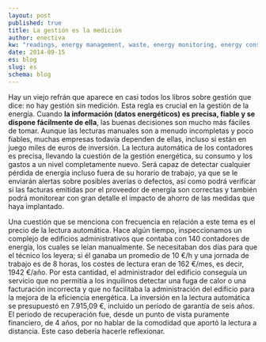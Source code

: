 ```yaml
---
layout: post
published: true
title: La gestión es la medición
author: enectiva
kw: "readings, energy management, waste, energy monitoring, energy consumption"
date: 2014-09-15
es: blog
slug: es
schema: blog
---
```


Hay un viejo refrán que aparece en casi todos los libros sobre gestión que dice: no hay gestión sin medición. Esta regla es crucial en la gestión de la energía. Cuando **la información (datos energéticos) es precisa, fiable y se dispone fácilmente de ella**, las buenas decisiones son mucho más fáciles de tomar. Aunque las lecturas manuales son a menudo incompletas y poco fiables, muchas empresas todavía dependen de ellas, incluso si están en juego miles de euros de inversión. La lectura automática de los contadores es precisa, llevando la cuestión de la gestión energética, su consumo y los gastos a un nivel completamente nuevo. Será capaz de detectar cualquier pérdida de energía incluso fuera de su horario de trabajo, ya que se le enviarán alertas sobre posibles averías o defectos, así como podrá verificar si las facturas emitidas por el proveedor de energía son correctas y también podrá monitorear con gran detalle el impacto de ahorro de las medidas que haya implantado.

Una cuestión que se menciona con frecuencia en relación a este tema es el precio de la lectura automática. Hace algún tiempo, inspeccionamos un complejo de edificios administrativos que contaba con 140 contadores de energía, los cuales se leían manualmente. Se necesitaban dos días para que el técnico los leyera; si él ganaba un promedio de 10 €/h  y una jornada de trabajo es de 8 horas, los costes de lectura eran de 162 €/mes, es decir, 1942 €/año. Por esta cantidad, el administrador del edificio conseguía un servicio que no permitía a los inquilinos detectar una fuga de calor o una facturación incorrecta y que no facilitaba la administración del edificio para la mejora de la eficiencia energética. La inversión en la lectura automática se presupuestó en 7.915,09 €, incluido un período de garantía de seis años. El periodo de recuperación fue, desde un punto de vista puramente financiero, de 4 años, por no hablar de la comodidad que aportó la lectura a distancia. Este caso debería hacerle reflexionar.
